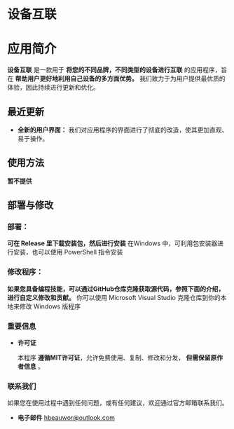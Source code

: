 # 设备互联

# 应用简介
 **设备互联** 是一款用于 **将您的不同品牌，不同类型的设备进行互联** 的应用程序，旨在 **帮助用户更好地利用自己设备的多方面优势。** 我们致力于为用户提供最优质的体验，因此持续进行更新和优化。
 
## 最近更新
 - **全新的用户界面：** 
    我们对应用程序的界面进行了彻底的改造，使其更加直观、易于操作。
## 使用方法
**暂不提供**
## 部署与修改
### 部署：
 **可在 Release 里下载安装包，然后进行安装**
     在Windows 中，可利用包安装器进行安装，也可以使用 PowerShell 指令安装
### 修改程序：
 **如果您具备编程技能，可以通过GitHub仓库克隆获取源代码，参照下面的介绍，进行自定义修改和贡献。**
     你可以使用 Microsoft Visual Studio 克隆仓库到你的本地来修改 Windows 版程序
 
### 重要信息
 - **许可证**  
 
    本程序 **遵循MIT许可证**，允许免费使用、复制、修改和分发， **但需保留原作者信息** 。
###  联系我们
如果您在使用过程中遇到任何问题，或有任何建议，欢迎通过官方邮箱联系我们。
- **电子邮件**   hbeauwor@outlook.com
